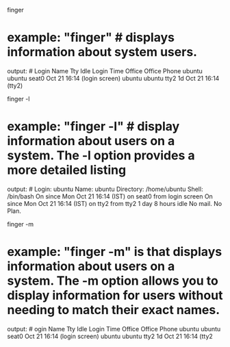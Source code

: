 finger 
# example: "finger"   # displays information about system users. 
output: # Login     Name       Tty      Idle  Login Time   Office     Office Phone
          ubuntu    ubuntu     seat0          Oct 21 16:14 (login screen)
          ubuntu    ubuntu     tty2       1d  Oct 21 16:14 (tty2)

finger -l
# example: "finger -l"  # display information about users on a system. The -l option provides a more detailed listing
output: # Login: ubuntu         			Name: ubuntu
          Directory: /home/ubuntu             	Shell: /bin/bash
          On since Mon Oct 21 16:14 (IST) on seat0 from login screen
          On since Mon Oct 21 16:14 (IST) on tty2 from tty2
          1 day 8 hours idle
          No mail.
          No Plan.

 finger -m 
 # example: "finger -m"  is that displays information about users on a system. The -m option allows you to display information for users without needing to match their exact names. 
 output: # ogin     Name       Tty      Idle  Login Time   Office     Office Phone
           ubuntu    ubuntu     seat0          Oct 21 16:14 (login screen)
           ubuntu    ubuntu     tty2       1d  Oct 21 16:14 (tty2 




       
